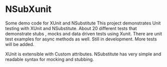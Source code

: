 # NSubXunit
Some demo code for XUnit and NSubstitute
This project demonstrates Unit testing with XUnit and NSubstitute. 
About 20 different tests that demonstrate stubs , mocks and data driven tests using Xunit.
There are unit test examples for async methods as well.
Still in development. More tests will be added.

XUnit is extensible with Custom attributes.
NSubstitute has very simple and readable syntax for mocking and stubbing.
